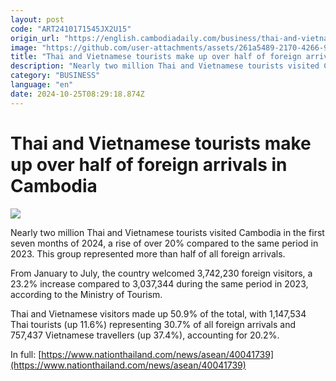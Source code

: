 ```yaml
---
layout: post
code: "ART2410171545JX2U15"
origin_url: "https://english.cambodiadaily.com/business/thai-and-vietnamese-tourists-make-up-over-half-of-foreign-arrivals-in-cambodia-189462/"
image: "https://github.com/user-attachments/assets/261a5489-2170-4266-956f-5fbb10b3cd85"
title: "Thai and Vietnamese tourists make up over half of foreign arrivals in Cambodia"
description: "Nearly two million Thai and Vietnamese tourists visited Cambodia in the first seven months of 2024, a rise of over 20% compared to the same period in 2023."
category: "BUSINESS"
language: "en"
date: 2024-10-25T08:29:18.874Z
---
```


# Thai and Vietnamese tourists make up over half of foreign arrivals in Cambodia

 ![](https://github.com/user-attachments/assets/3fbc7124-94c9-4f8f-9d74-48c3b2778356)

Nearly two million Thai and Vietnamese tourists visited Cambodia in the first seven months of 2024, a rise of over 20% compared to the same period in 2023. This group represented more than half of all foreign arrivals.

From January to July, the country welcomed 3,742,230 foreign visitors, a 23.2% increase compared to 3,037,344 during the same period in 2023, according to the Ministry of Tourism.

Thai and Vietnamese visitors made up 50.9% of the total, with 1,147,534 Thai tourists (up 11.6%) representing 30.7% of all foreign arrivals and 757,437 Vietnamese travellers (up 37.4%), accounting for 20.2%.

In full: [https://www.nationthailand.com/news/asean/40041739](https://www.nationthailand.com/news/asean/40041739)